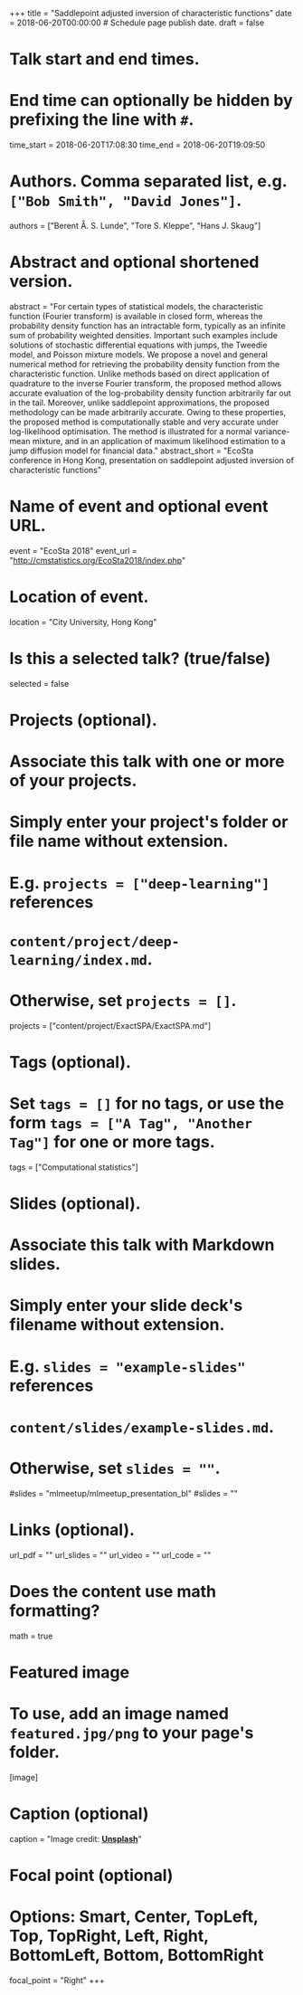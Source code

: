 +++
title = "Saddlepoint adjusted inversion of characteristic functions"
date = 2018-06-20T00:00:00  # Schedule page publish date.
draft = false

# Talk start and end times.
#   End time can optionally be hidden by prefixing the line with `#`.
time_start = 2018-06-20T17:08:30
time_end = 2018-06-20T19:09:50

# Authors. Comma separated list, e.g. `["Bob Smith", "David Jones"]`.
authors = ["Berent Å. S. Lunde", "Tore S. Kleppe", "Hans J. Skaug"]

# Abstract and optional shortened version.
abstract = "For certain types of statistical models, the characteristic function (Fourier transform) is available in closed form, whereas the probability density function has an intractable form, typically as an infinite sum of probability weighted densities. Important such examples include solutions of stochastic differential equations with jumps, the Tweedie model, and Poisson mixture models. We propose a novel and general numerical method for retrieving the probability density function from the characteristic function. Unlike methods based on direct application of quadrature to the inverse Fourier transform, the proposed method allows accurate evaluation of the log-probability density function arbitrarily far out in the tail. Moreover, unlike saddlepoint approximations, the proposed methodology can be made arbitrarily accurate. Owing to these properties, the proposed method is computationally stable and very accurate under log-likelihood optimisation. The method is illustrated for a normal variance-mean mixture, and in an application of maximum likelihood estimation to a jump diffusion model for financial data."
abstract_short = "EcoSta conference in Hong Kong, presentation on saddlepoint adjusted inversion of characteristic functions"

# Name of event and optional event URL.
event = "EcoSta 2018"
event_url = "http://cmstatistics.org/EcoSta2018/index.php"

# Location of event.
location = "City University, Hong Kong"

# Is this a selected talk? (true/false)
selected = false

# Projects (optional).
#   Associate this talk with one or more of your projects.
#   Simply enter your project's folder or file name without extension.
#   E.g. `projects = ["deep-learning"]` references 
#   `content/project/deep-learning/index.md`.
#   Otherwise, set `projects = []`.
projects = ["content/project/ExactSPA/ExactSPA.md"]

# Tags (optional).
#   Set `tags = []` for no tags, or use the form `tags = ["A Tag", "Another Tag"]` for one or more tags.
tags = ["Computational statistics"]

# Slides (optional).
#   Associate this talk with Markdown slides.
#   Simply enter your slide deck's filename without extension.
#   E.g. `slides = "example-slides"` references 
#   `content/slides/example-slides.md`.
#   Otherwise, set `slides = ""`.
#slides = "mlmeetup/mlmeetup_presentation_bl"
#slides = ""

# Links (optional).
url_pdf = ""
url_slides = ""
url_video = ""
url_code = ""

# Does the content use math formatting?
math = true

# Featured image
# To use, add an image named `featured.jpg/png` to your page's folder. 
[image]
  # Caption (optional)
  caption = "Image credit: [**Unsplash**](https://unsplash.com/photos/bzdhc5b3Bxs)"

  # Focal point (optional)
  # Options: Smart, Center, TopLeft, Top, TopRight, Left, Right, BottomLeft, Bottom, BottomRight
  focal_point = "Right"
+++
